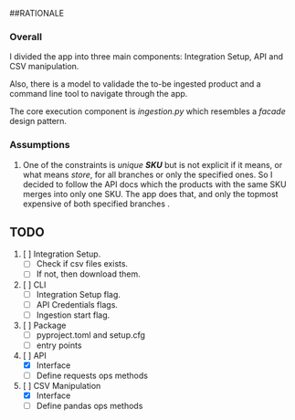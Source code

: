 ##RATIONALE
### Overall

<p>I divided the app into three main components:
Integration Setup, API and CSV manipulation.</p>
<p>Also, there is a model to validade the to-be
ingested product and a command line tool to navigate
through the app.</p>
<p>The core execution component is <em>ingestion.py</em>
which resembles a <em>facade</em> design pattern.</p>

### Assumptions 

1. One of the constraints is _unique __SKU___ but
is not explicit if it means, or what means _store_,
for all branches or only the specified ones. So I
decided to follow the API docs which the products with
the same SKU merges into only one SKU.
The app does that, and only the topmost expensive
of both specified branches .

## TODO

1. [ ] Integration Setup.
    * [ ] Check if csv files exists.
    * [ ] If not, then download them.
   
2. [ ] CLI
    * [ ] Integration Setup flag.
    * [ ] API Credentials flags.
    * [ ] Ingestion start flag.

3. [ ] Package
    * [ ] pyproject.toml and setup.cfg
    * [ ] entry points

5. [ ] API
    * [x] Interface
    * [ ] Define requests ops methods

6. [ ] CSV Manipulation
    * [x] Interface
    * [ ] Define pandas ops methods